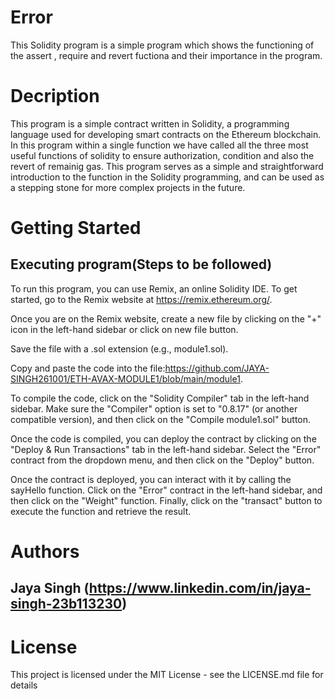# Error
This Solidity program is a simple program which shows the functioning of the assert , require and revert fuctiona and their importance in the program.
# Decription
This program is a simple contract written in Solidity, a programming language used for developing smart contracts on the Ethereum blockchain. In this program within a single function we have called all the three most useful functions of solidity to ensure authorization, condition and also the revert of remainig gas. This program serves as a simple and straightforward introduction to the function in the Solidity programming, and can be used as a stepping stone for more complex projects in the future.
# Getting Started
## Executing program(Steps to be followed)
To run this program, you can use Remix, an online Solidity IDE. To get started, go to the Remix website at https://remix.ethereum.org/.

Once you are on the Remix website, create a new file by clicking on the "+" icon in the left-hand sidebar or click on new file button.

Save the file with a .sol extension (e.g., module1.sol).

Copy and paste the code into the file:https://github.com/JAYA-SINGH261001/ETH-AVAX-MODULE1/blob/main/module1.

To compile the code, click on the "Solidity Compiler" tab in the left-hand sidebar. Make sure the "Compiler" option is set to "0.8.17" (or another compatible version), and then click on the "Compile module1.sol" button.

Once the code is compiled, you can deploy the contract by clicking on the "Deploy & Run Transactions" tab in the left-hand sidebar. Select the "Error" contract from the dropdown menu, and then click on the "Deploy" button.

Once the contract is deployed, you can interact with it by calling the sayHello function. Click on the "Error" contract in the left-hand sidebar, and then click on the "Weight" function. Finally, click on the "transact" button to execute the function and retrieve the result.
# Authors
## Jaya Singh (https://www.linkedin.com/in/jaya-singh-23b113230)

# License
This project is licensed under the MIT License - see the LICENSE.md file for details

